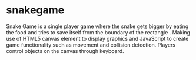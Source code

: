 # snakegame
Snake Game is a single player game where the snake gets bigger by eating the food and tries to save itself from the boundary of the rectangle . 
Making use of HTML5  canvas element to display graphics and JavaScript to create game functionality such as movement and collision detection. Players control objects on the canvas through keyboard.
